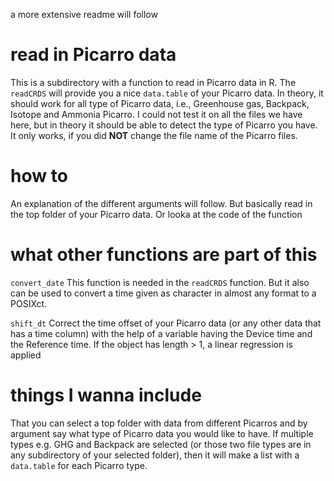 a more extensive readme will follow

# read in Picarro data #
This is a subdirectory with a function to read in Picarro data in R. The `readCRDS` will provide you a nice `data.table` of your Picarro data. In theory, it should work for all type of Picarro data, i.e., Greenhouse gas, Backpack, Isotope and Ammonia Picarro.
I could not test it on all the files we have here, but in theory it should be able to detect the type of Picarro you have. It only works, if you did __NOT__ change the file name of the Picarro files.

# how to #
An explanation of the different arguments will follow. But basically read in the top folder of your Picarro data. Or looka at the code of the function

# what other functions are part of this #
`convert_date`
This function is needed in the `readCRDS` function. But it also can be used to convert a time given as character in almost any format to a POSIXct.

`shift_dt`
Correct the time offset of your Picarro data (or any other data that has a time column) with the help of a variable having the Device time and the Reference time. If the object has length > 1, a linear regression is applied

# things I wanna include #
That you can select a top folder with data from different Picarros and by argument say what type of Picarro data you would like to have. If multiple types e.g. GHG and Backpack are selected (or those two file types are in any subdirectory of your selected folder), then it will make a list with a `data.table` for each Picarro type.
